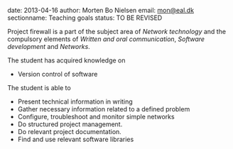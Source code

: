 date: 2013-04-16
author: Morten Bo Nielsen
email: mon@eal.dk
sectionname: Teaching goals
status: TO BE REVISED

Project firewall is a part of the subject area of *Network technology* and the compulsory elements of *Written and oral communication*, *Software development* and *Networks*. 

The student has acquired knowledge on

* Version control of software

The student is able to

* Present technical information in writing
* Gather necessary information related to a defined problem
* Configure, troubleshoot and monitor simple networks
* Do structured project management.
* Do relevant project documentation.
* Find and use relevant software libraries 
